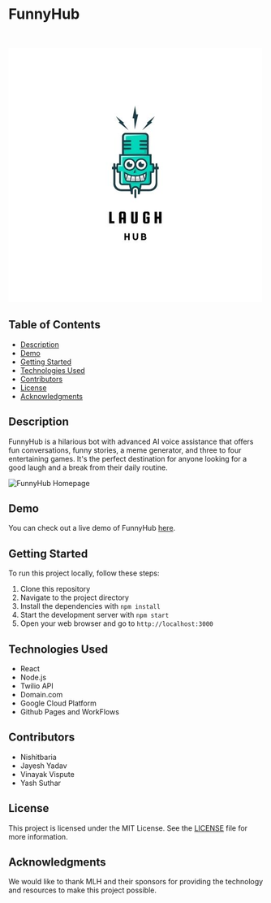 # FunnyHub

<br/>

![FunnyHub Logo](chatbot/public/2.jpg)

## Table of Contents

- [Description](#description)
- [Demo](#demo)
- [Getting Started](#getting-started)
- [Technologies Used](#technologies-used)
- [Contributors](#contributors)
- [License](#license)
- [Acknowledgments](#acknowledgments)

## Description

FunnyHub is a hilarious bot with advanced AI voice assistance that offers fun conversations, funny stories, a meme generator, and three to four entertaining games. It's the perfect destination for anyone looking for a good laugh and a break from their daily routine.

![FunnyHub Homepage](https://github.com/Nishitbaria/FunnyHub/blob/main/img/homepage.png?raw=true)

## Demo

You can check out a live demo of FunnyHub [here](https://laughhub.tech/).

## Getting Started

To run this project locally, follow these steps:

1. Clone this repository
2. Navigate to the project directory
3. Install the dependencies with `npm install`
4. Start the development server with `npm start`
5. Open your web browser and go to `http://localhost:3000`

## Technologies Used

- React
- Node.js
- Twilio API
- Domain.com
- Google Cloud Platform
- Github Pages and WorkFlows

## Contributors

- Nishitbaria
- Jayesh Yadav
- Vinayak Vispute
- Yash Suthar


## License

This project is licensed under the MIT License. See the [LICENSE](https://github.com/YOUR_USERNAME/FunnyHub/blob/main/LICENSE) file for more information.

## Acknowledgments

We would like to thank MLH and their sponsors for providing the technology and resources to make this project possible.
